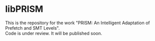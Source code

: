 # libPRISM

This is the repository for the work "PRISM: An Intelligent Adaptation of Prefetch and SMT Levels".  
Code is under review. It will be published soon.
